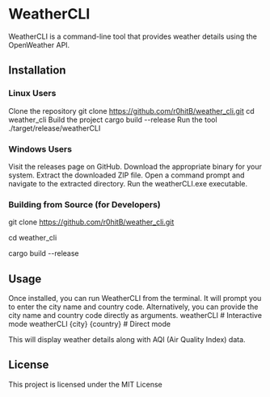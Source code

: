 # WeatherCLI
WeatherCLI is a command-line tool that provides weather details using the OpenWeather API.

## Installation
### Linux Users
 Clone the repository
 git clone https://github.com/r0hitB/weather_cli.git
 cd weather_cli
 Build the project
 cargo build --release
 Run the tool
./target/release/weatherCLI


### Windows Users
Visit the releases page on GitHub.
Download the appropriate binary for your system.
Extract the downloaded ZIP file.
Open a command prompt and navigate to the extracted directory.
Run the weatherCLI.exe executable.

### Building from Source (for Developers)
git clone https://github.com/r0hitB/weather_cli.git

cd weather_cli

cargo build --release


## Usage
Once installed, you can run WeatherCLI from the terminal. It will prompt you to enter the city name and country code. Alternatively, you can provide the city name and country code directly as arguments.
weatherCLI            # Interactive mode
weatherCLI {city} {country}  # Direct mode

This will display weather details along with AQI (Air Quality Index) data.

## License
This project is licensed under the MIT License


